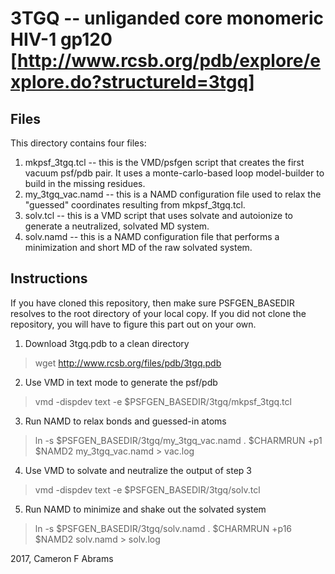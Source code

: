 # 3TGQ -- unliganded core monomeric HIV-1 gp120 [http://www.rcsb.org/pdb/explore/explore.do?structureId=3tgq]

## Files

This directory contains four files:
1. mkpsf_3tgq.tcl -- this is the VMD/psfgen script that creates the first vacuum psf/pdb pair.  It uses a monte-carlo-based loop model-builder to build in the missing residues.
2. my_3tgq_vac.namd -- this is a NAMD configuration file used to relax the "guessed" coordinates resulting from mkpsf_3tgq.tcl.
3. solv.tcl -- this is a VMD script that uses solvate and autoionize to generate a neutralized, solvated MD system.
4. solv.namd -- this is a NAMD configuration file that performs a minimization and short MD of the raw solvated system.

## Instructions

If you have cloned this repository, then make sure PSFGEN_BASEDIR resolves to the root directory of your local copy.  If you did not
clone the repository, you will have to figure this part out on your own.

1. Download 3tgq.pdb to a clean directory
> wget http://www.rcsb.org/files/pdb/3tgq.pdb
2. Use VMD in text mode to generate the psf/pdb
> vmd -dispdev text -e $PSFGEN_BASEDIR/3tgq/mkpsf_3tgq.tcl
3. Run NAMD to relax bonds and guessed-in atoms
> ln -s $PSFGEN_BASEDIR/3tgq/my_3tgq_vac.namd .
> $CHARMRUN +p1 $NAMD2 my_3tgq_vac.namd > vac.log
4. Use VMD to solvate and neutralize the output of step 3
> vmd -dispdev text -e $PSFGEN_BASEDIR/3tgq/solv.tcl
5. Run NAMD to minimize and shake out the solvated system
> ln -s $PSFGEN_BASEDIR/3tgq/solv.namd .
> $CHARMRUN +p16 $NAMD2 solv.namd > solv.log


2017, Cameron F Abrams
